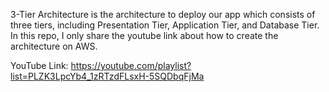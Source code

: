 3-Tier Architecture is the architecture to deploy our app which consists of three tiers, including Presentation Tier, Application Tier, and Database Tier.
In this repo, I only share the youtube link about how to create the architecture on AWS.

YouTube Link: https://youtube.com/playlist?list=PLZK3LpcYb4_1zRTzdFLsxH-5SQDbqFjMa
